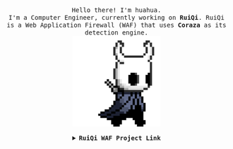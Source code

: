 <p align="center">
  <br>
  <samp>
    Hello there! I'm huahua.<br>
    I'm a Computer Engineer, currently working on <b>RuiQi</b>. RuiQi is a Web Application Firewall (WAF) that uses <b>Coraza</b> as its detection engine.<br>
  </samp>

  <img src="https://raw.githubusercontent.com/TanZng/TanZng/master/assets/hollor_knight3.gif" width="200" alt="Animated Knight"/>

</p>

<details align="center">
  <summary> <b> <samp> RuiQi WAF Project Link </samp></b></summary>
  <samp>
    <br> Project: <a href="https://github.com/HUAHUAI23/RuiQi">RuiQi WAF on GitHub</a>
    <br><br> </samp>
</details>
